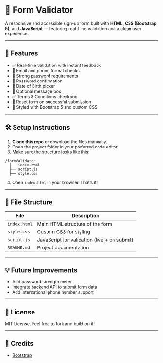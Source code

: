 # 📝 Form Validator

A responsive and accessible sign-up form built with **HTML**, **CSS (Bootstrap 5)**, and **JavaScript** — featuring real-time validation and a clean user experience.

---

## 🚀 Features

- ✅ Real-time validation with instant feedback
- 📧 Email and phone format checks
- 🔐 Strong password requirements
- 🔁 Password confirmation
- 📅 Date of Birth picker
- 📝 Optional message box
- ✅ Terms & Conditions checkbox
- 🔄 Reset form on successful submission
- 🎨 Styled with Bootstrap 5 and custom CSS

---

## 🛠 Setup Instructions

1. **Clone this repo** or download the files manually.
2. Open the project folder in your preferred code editor.
3. Make sure the structure looks like this:

```
/formValidator
  ├── index.html
  ├── script.js
  ├── style.css
```

4. Open `index.html` in your browser. That’s it!

---

## 📂 File Structure

| File         | Description                                  |
| ------------ | -------------------------------------------- |
| `index.html` | Main HTML structure of the form              |
| `style.css`  | Custom CSS for styling                       |
| `script.js`  | JavaScript for validation (live + on submit) |
| `README.md`  | Project documentation                        |

---

## 💡 Future Improvements

- Add password strength meter
- Integrate backend API to submit form data
- Add international phone number support

---

## 📜 License

MIT License. Feel free to fork and build on it!

---

## 🙌 Credits

- [Bootstrap](https://getbootstrap.com)

